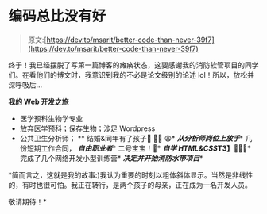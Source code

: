 # 编码总比没有好

> 原文:[https://dev.to/msarit/better-code-than-never-39f7](https://dev.to/msarit/better-code-than-never-39f7)

终于！我已经摆脱了写第一篇博客的瘫痪状态，这要感谢我的消防软管项目的同学们。在看他们的博文时，我意识到我的不必是论文级别的论述 lol！所以，放松并深呼吸后…

**我的 Web 开发之旅**

*   医学预科生物学专业
*   放弃医学预科；保存生物；涉足 Wordpress
*   公共卫生分析师；
**   结婚&同年有了孩子💒 👶🏽 😩*   ***从分析师岗位上放手****   几份短期工作合同， ***自由职业者****   二号宝宝！🍼*   ***自学 HTML&CSS*T3】👩🏽‍💻***   完成了几个网络开发小型训练营*   ***决定并开始消防水带项目****

 *简而言之，这就是我的故事:)我认为重要的时刻以粗体斜体显示。当然是非线性的，有时也很可怕。我正在转行，是两个孩子的母亲，正在成为一名开发人员。

敬请期待！*